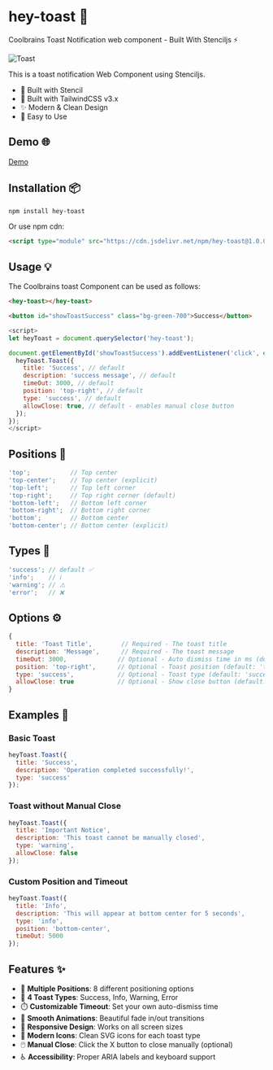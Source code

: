 # hey-toast 🍞

Coolbrains Toast Notification web component - Built With Stenciljs ⚡

![Toast](https://github.com/2rohityadav/hey-toast/blob/main/hey-toast.png?raw=true "Toast")

This is a toast notification Web Component using Stenciljs.

- 🚀 Built with Stencil
- 🎨 Built with TailwindCSS v3.x
- ✨ Modern & Clean Design
- 🎯 Easy to Use

## Demo 🌐

[Demo](https://heyToast.netlify.app/)

## Installation 📦

```bash
npm install hey-toast
```

Or use npm cdn:

```html
<script type="module" src="https://cdn.jsdelivr.net/npm/hey-toast@1.0.0/dist/hey-toast/hey-toast.esm.js"></script>
```

## Usage 💡

The Coolbrains toast Component can be used as follows:

```html
<hey-toast></hey-toast>

<button id="showToastSuccess" class="bg-green-700">Success</button>
```

```javascript
<script>
let heyToast = document.querySelector('hey-toast');

document.getElementById('showToastSuccess').addEventListener('click', event => {
  heyToast.Toast({
    title: 'Success', // default
    description: 'success message', // default
    timeOut: 3000, // default
    position: 'top-right', // default
    type: 'success', // default
    allowClose: true, // default - enables manual close button
  });
});
</script>
```

## Positions 📍

```javascript
'top';           // Top center
'top-center';    // Top center (explicit)
'top-left';      // Top left corner
'top-right';     // Top right corner (default)
'bottom-left';   // Bottom left corner
'bottom-right';  // Bottom right corner
'bottom';        // Bottom center
'bottom-center'; // Bottom center (explicit)
```

## Types 🎨

```javascript
'success'; // default ✅
'info';    // ℹ️
'warning'; // ⚠️
'error';   // ❌
```

## Options ⚙️

```javascript
{
  title: 'Toast Title',        // Required - The toast title
  description: 'Message',      // Required - The toast message
  timeOut: 3000,              // Optional - Auto dismiss time in ms (default: 3000)
  position: 'top-right',      // Optional - Toast position (default: 'top-right')
  type: 'success',            // Optional - Toast type (default: 'success')
  allowClose: true            // Optional - Show close button (default: true)
}
```

## Examples 📝

### Basic Toast

```javascript
heyToast.Toast({
  title: 'Success',
  description: 'Operation completed successfully!',
  type: 'success'
});
```

### Toast without Manual Close

```javascript
heyToast.Toast({
  title: 'Important Notice',
  description: 'This toast cannot be manually closed',
  type: 'warning',
  allowClose: false
});
```

### Custom Position and Timeout

```javascript
heyToast.Toast({
  title: 'Info',
  description: 'This will appear at bottom center for 5 seconds',
  type: 'info',
  position: 'bottom-center',
  timeOut: 5000
});
```

## Features ✨

- 🎯 **Multiple Positions**: 8 different positioning options
- 🎨 **4 Toast Types**: Success, Info, Warning, Error
- ⏱️ **Customizable Timeout**: Set your own auto-dismiss time
- 🎪 **Smooth Animations**: Beautiful fade in/out transitions
- 📱 **Responsive Design**: Works on all screen sizes
- 🎨 **Modern Icons**: Clean SVG icons for each toast type
- 🖱️ **Manual Close**: Click the X button to close manually (optional)
- ♿ **Accessibility**: Proper ARIA labels and keyboard support
